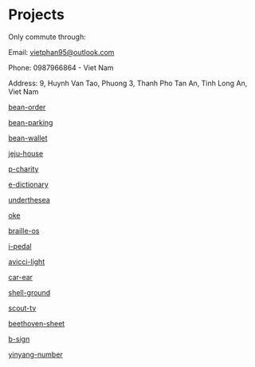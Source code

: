 # Projects

Only commute through:

Email: vietphan95@outlook.com

Phone: 0987966864 - Viet Nam

Address: 9, Huynh Van Tao, Phuong 3, Thanh Pho Tan An, Tinh Long An, Viet Nam

[bean-order](https://github.com/vietphan1995/bean-order.git)

[bean-parking](https://github.com/vietphan1995/bean-parking.git)

[bean-wallet](https://github.com/vietphan1995/bean-wallet.git)

[jeju-house](https://github.com/vietphan1995/jeju-house.git)

[p-charity](https://github.com/vietphan1995/p-charity.git)

[e-dictionary](https://github.com/vietphan1995/e-dictionary.git)

[underthesea](https://github.com/vietphan1995/underthesea.git)

[oke](https://github.com/vietphan1995/oke.git)

[braille-os](https://github.com/vietphan1995/braille-os.git)

[i-pedal](https://github.com/vietphan1995/i-pedal.git)

[avicci-light](https://github.com/vietphan1995/avicci-light.git)

[car-ear](https://github.com/vietphan1995/car-ear.git)

[shell-ground](https://github.com/vietphan1995/shell-ground.git)

[scout-tv](https://github.com/vietphan1995/scout-tv.git)

[beethoven-sheet](https://github.com/vietphan1995/beethoven-sheet.git)

[b-sign](https://github.com/vietphan1995/b-sign.git)

[yinyang-number](https://github.com/vietphan1995/yinyang-number.git)